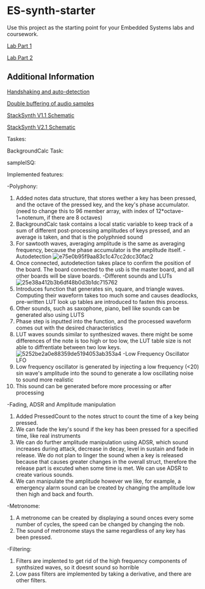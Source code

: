 # ES-synth-starter

  Use this project as the starting point for your Embedded Systems labs and coursework.
  
  [Lab Part 1](doc/LabPart1.md)
  
  [Lab Part 2](doc/LabPart2.md)

## Additional Information

  [Handshaking and auto-detection](doc/handshaking.md)
  
  [Double buffering of audio samples](doc/doubleBuffer.md)

  [StackSynth V1.1 Schematic](doc/StackSynth-v1.pdf)

  [StackSynth V2.1 Schematic](doc/StackSynth-v2.pdf)

Taskes:

BackgroundCalc Task:

sampleISQ:



Implemented features:

-Polyphony: 
  1. Added notes data structure, that stores wether a key has been pressed, and the octave of the pressed key, and the key's phase accumulator. (need to change this to 96 member array, with index of 12*octave-1+notenum, if there are 8 octaves)
  2. BackgroundCalc task contains a local static variable to keep track of a sum of different post-processing amplitudes of keys pressed, and an average is taken, and that is the polyphnied sound
  3. For sawtooth waves, averaging amplitude is the same as averaging frequency, because the phase accumulator is the amplitude itself.
-Autodetection
![e75e0b95f9aa83c1c47cc2dcc30fac2](https://github.com/Shiyizhuanshi/ES-synth-starter-Han/assets/105670417/e80f9770-9213-4a2c-adbb-cba2052ff9ef)
1. Once connected, autodetection takes place to confirm the position of the board. The board connected to the usb is the master board, and all other boards will be slave boards.
-Different sounds and LUTs
![25e38a412b3b6df48b0d3b1dc715762](https://github.com/Shiyizhuanshi/ES-synth-starter-Han/assets/105670417/83ed7822-ead8-485d-9f3b-f31c0fd62b3c)
  1. Introduces function that generates sin, square, and triangle waves. Computing their waveform takes too much some and causes deadlocks, pre-written LUT look up tables are introduced to fasten this process. 
  2. Other sounds, such as saxophone, piano, bell like sounds can be generated also using LUTS
  3. Phase step is inputted into the function, and the processed waveform comes out with the desired characteristics
  4. LUT waves sounds similar to synthesized waves. there might be some differences of the note is too high or too low, the LUT table size is not able to diffrentiate between two low keys.
![5252be2a0e88359de5194053ab353a4](https://github.com/Shiyizhuanshi/ES-synth-starter-Han/assets/105670417/7c7762db-00ab-4fee-9e01-06b9bde280aa)
-Low Frequency Oscillator LFO
  1. Low frequency oscillator is generated by injecting a low frequency (<20) sin wave's amplitude into the sound to generate a low oscillating noise to sound more realistic
  2. This sound can be generated before more processing or after processing
   
-Fading, ADSR and Amplitude manipulation
  1. Added PressedCount to the notes struct to count the time of a key being pressed. 
  2. We can fade the key's sound if the key has been pressed for a specified time, like real instruments
  3. We can do further amplitude manipulation using ADSR, which sound increases during attack, decrease in decay, level in sustain and fade in release. We do not plan to linger the sound when a key is released because that causes greater changes in the overall struct, therefore the release part is excuted when some time is met. We can use ADSR to create various sounds.
  4. We can manipulate the amplitude however we like, for example, a emergency alarm sound can be created by changing the amplitude low then high and back and fourth.

-Metronome:
  1. A metronome can be created by displaying a sound onces every some number of cycles, the speed can be changed by changing the nob.
  2. The sound of metronome stays the same regardless of any key has been pressed. 
   
-Filtering:
  1. Filters are implented to get rid of the high frequency components of synthsized waves, so it doesnt sound so horrible
  2. Low pass filters are implemented by taking a derivative, and there are other filters.



